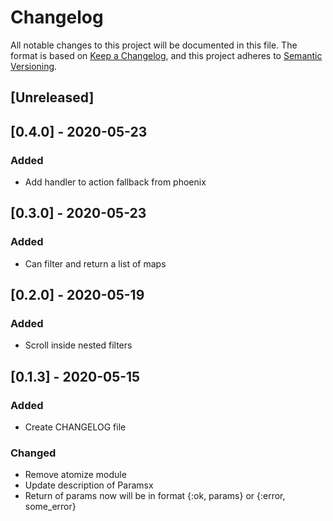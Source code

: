 # Changelog

All notable changes to this project will be documented in this file.
The format is based on [Keep a Changelog](https://keepachangelog.com/en/1.0.0/),
and this project adheres to [Semantic Versioning](https://semver.org/spec/v2.0.0.html).

## [Unreleased]

## [0.4.0] - 2020-05-23
### Added
- Add handler to action fallback from phoenix

## [0.3.0] - 2020-05-23
### Added
- Can filter and return a list of maps

## [0.2.0] - 2020-05-19
### Added
- Scroll inside nested filters

## [0.1.3] - 2020-05-15
### Added
- Create CHANGELOG file

### Changed
- Remove atomize module
- Update description of Paramsx
- Return of params now will be in format {:ok, params} or {:error, some_error}
